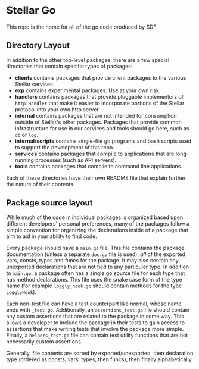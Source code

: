 # Stellar Go

This repo is the home for all of the go code produced by SDF.

## Directory Layout

In addition to the other top-level packages, there are a few special directories that contain specific types of packages:

* **clients** contains packages that provide client packages to the various Stellar services.
* **exp** contains experimental packages.  Use at your own risk.
* **handlers** contains packages that provide pluggable implementors of `http.Handler` that make it easier to incorporate portions of the Stellar protocol into your own http server. 
* **internal** contains packages that are not intended for consumption outside of Stellar's other packages.  Packages that provide common infrastructure for use in our services and tools should go here, such as `db` or `log`. 
* **internal/scripts** contains single-file go programs and bash scripts used to support the development of this repo. 
* **services** contains packages that compile to applications that are long-running processes (such as API servers).
* **tools** contains packages that compile to command line applications.

Each of these directories have their own README file that explain further the nature of their contents.


## Package source layout

While much of the code in individual packages is organized based upon different developers' personal preferences, many of the packages follow a simple convention for organizing the declarations inside of a package that aim to aid in your ability to find code.

Every package should have a `main.go` file.  This file contains the package documentation (unless a separate `doc.go` file is used), _all_ of the exported vars, consts, types and funcs for the package.  It may also contain any unexported declarations that are not tied to any particular type.  In addition to `main.go`, a package often has a single go source file for each type that has method declarations.  This file uses the snake case form of the type name (for example `loggly_hook.go` should contain methods for the type `LogglyHook`).

Each non-test file can have a test counterpart like normal, whose name ends with `_test.go`.  Additionally, an `assertions_test.go` file should contain any custom assertions that are related to the package in some way.  This allows a developer to include the package in their tests to gain access to assertions that make writing tests that involve the package more simple.  Finally, a `helpers_test.go` file can contain test utility functions that are not necessarily custom assertions.

Generally, file contents are sorted by exported/unexported, then declaration type  (ordered as consts, vars, types, then funcs), then finally alphabetically.
